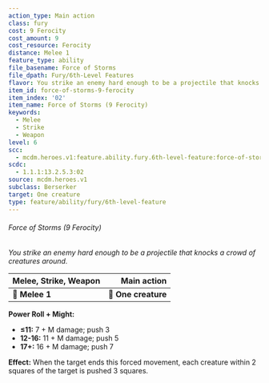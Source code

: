 ```yaml
---
action_type: Main action
class: fury
cost: 9 Ferocity
cost_amount: 9
cost_resource: Ferocity
distance: Melee 1
feature_type: ability
file_basename: Force of Storms
file_dpath: Fury/6th-Level Features
flavor: You strike an enemy hard enough to be a projectile that knocks a crowd of creatures around.
item_id: force-of-storms-9-ferocity
item_index: '02'
item_name: Force of Storms (9 Ferocity)
keywords:
  - Melee
  - Strike
  - Weapon
level: 6
scc:
  - mcdm.heroes.v1:feature.ability.fury.6th-level-feature:force-of-storms-9-ferocity
scdc:
  - 1.1.1:13.2.5.3:02
source: mcdm.heroes.v1
subclass: Berserker
target: One creature
type: feature/ability/fury/6th-level-feature
---
```


###### Force of Storms (9 Ferocity)

*You strike an enemy hard enough to be a projectile that knocks a crowd of creatures around.*

| **Melee, Strike, Weapon** |     **Main action** |
| ------------------------- | ------------------: |
| **📏 Melee 1**            | **🎯 One creature** |

**Power Roll + Might:**

- **≤11:** 7 + M damage; push 3
- **12-16:** 11 + M damage; push 5
- **17+:** 16 + M damage; push 7

**Effect:** When the target ends this forced movement, each creature within 2 squares of the target is pushed 3 squares.
